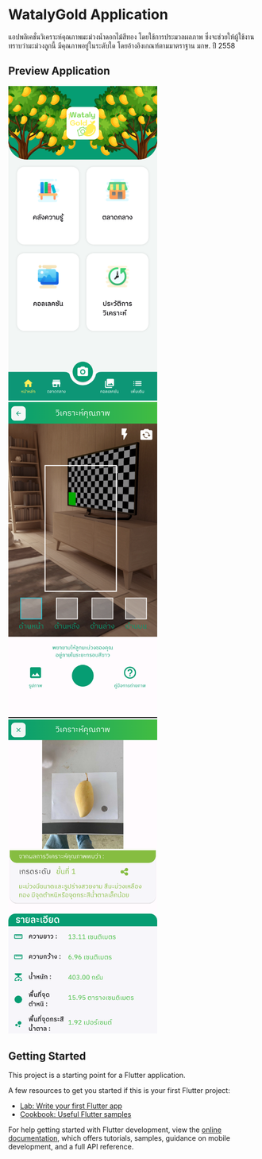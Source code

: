 # WatalyGold Application

แอปพลิเคชั่นวิเคราะห์คุณภาพมะม่วงน้ำดอกไม้สีทอง โดยใช้การประมวลผลภาพ ซึ่งจะช่วยให้ผู้ใช้งานทราบว่ามะม่วงลูกนี้ มีคุณภาพอยู่ในระดับใด โดยอ้างอิงเกณฑ์ตามมาตราฐาน มกษ. ปี 2558

## Preview Application

<img src="./assets/images/ถ่ายมะม่วง_0.png" width="300">
<img src="./assets/images/ถ่ายมะม่วง_2.png" width="300">
<img src="./assets/images/ถ่ายมะม่วง_10.png" width="300">

## Getting Started

This project is a starting point for a Flutter application.

A few resources to get you started if this is your first Flutter project:

- [Lab: Write your first Flutter app](https://docs.flutter.dev/get-started/codelab)
- [Cookbook: Useful Flutter samples](https://docs.flutter.dev/cookbook)

For help getting started with Flutter development, view the
[online documentation](https://docs.flutter.dev/), which offers tutorials,
samples, guidance on mobile development, and a full API reference.
